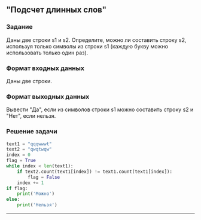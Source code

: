## "Подсчет длинных слов"

### Задание

Даны две строки s1 и s2. Определите, можно ли составить строку s2, используя только символы из строки s1 (каждую букву можно использовать только один раз).

### Формат входных данных

Даны две строки.

### Формат выходных данных

Вывести "Да", если из символов строки s1 можно составить строку s2 и "Нет", если нельзя.

### Решение задачи

```python
text1 = "qqqwwwt"
text2 = "qwqtwqw"
index = 0
flag = True
while index < len(text1):
    if text2.count(text1[index]) != text1.count(text1[index]):
        flag = False
    index += 1
if flag:
    print('Можно')
else:
    print('Нельзя')
```

---

